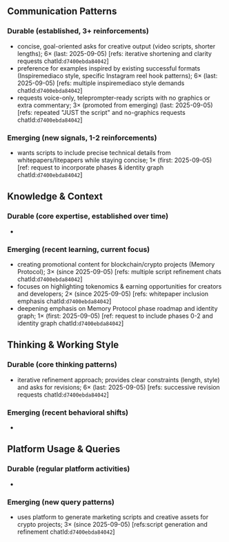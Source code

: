 ## Communication Patterns
### Durable (established, 3+ reinforcements)
- concise, goal-oriented asks for creative output (video scripts, shorter lengths); 6× (last: 2025-09-05) [refs: iterative shortening and clarity requests chatId:`d7400ebda84042`]
- preference for examples inspired by existing successful formats (Inspiremediaco style, specific Instagram reel hook patterns); 6× (last: 2025-09-05) [refs: multiple inspiremediaco style demands chatId:`d7400ebda84042`]
- requests voice-only, teleprompter-ready scripts with no graphics or extra commentary; 3× (promoted from emerging) (last: 2025-09-05) [refs: repeated "JUST the script" and no-graphics requests chatId:`d7400ebda84042`]

### Emerging (new signals, 1-2 reinforcements)
- wants scripts to include precise technical details from whitepapers/litepapers while staying concise; 1× (first: 2025-09-05) [ref: request to incorporate phases & identity graph chatId:`d7400ebda84042`]

## Knowledge & Context
### Durable (core expertise, established over time)
-

### Emerging (recent learning, current focus)
- creating promotional content for blockchain/crypto projects (Memory Protocol); 3× (since 2025-09-05) [refs: multiple script refinement chats chatId:`d7400ebda84042`]
- focuses on highlighting tokenomics & earning opportunities for creators and developers; 2× (since 2025-09-05) [refs: whitepaper inclusion emphasis chatId:`d7400ebda84042`]
- deepening emphasis on Memory Protocol phase roadmap and identity graph; 1× (first: 2025-09-05) [ref: request to include phases 0-2 and identity graph chatId:`d7400ebda84042`]

## Thinking & Working Style
### Durable (core thinking patterns)
- iterative refinement approach; provides clear constraints (length, style) and asks for revisions; 6× (last: 2025-09-05) [refs: successive revision requests chatId:`d7400ebda84042`]

### Emerging (recent behavioral shifts)
-

## Platform Usage & Queries
### Durable (regular platform activities)
-

### Emerging (new query patterns)
- uses platform to generate marketing scripts and creative assets for crypto projects; 3× (since 2025-09-05) [refs:script generation and refinement chatId:`d7400ebda84042`]